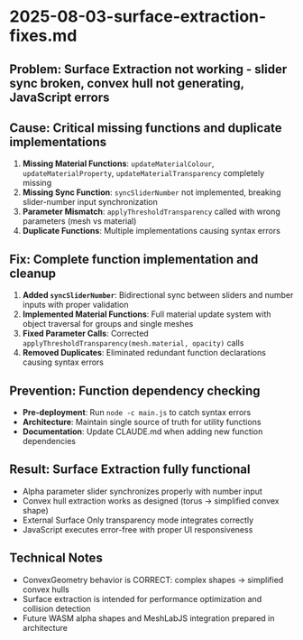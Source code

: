 # 2025-08-03-surface-extraction-fixes.md

## Problem: Surface Extraction not working - slider sync broken, convex hull not generating, JavaScript errors

## Cause: Critical missing functions and duplicate implementations
1. **Missing Material Functions**: `updateMaterialColour`, `updateMaterialProperty`, `updateMaterialTransparency` completely missing
2. **Missing Sync Function**: `syncSliderNumber` not implemented, breaking slider-number input synchronization
3. **Parameter Mismatch**: `applyThresholdTransparency` called with wrong parameters (mesh vs material)
4. **Duplicate Functions**: Multiple implementations causing syntax errors

## Fix: Complete function implementation and cleanup
1. **Added `syncSliderNumber`**: Bidirectional sync between sliders and number inputs with proper validation
2. **Implemented Material Functions**: Full material update system with object traversal for groups and single meshes
3. **Fixed Parameter Calls**: Corrected `applyThresholdTransparency(mesh.material, opacity)` calls
4. **Removed Duplicates**: Eliminated redundant function declarations causing syntax errors

## Prevention: Function dependency checking
- **Pre-deployment**: Run `node -c main.js` to catch syntax errors
- **Architecture**: Maintain single source of truth for utility functions
- **Documentation**: Update CLAUDE.md when adding new function dependencies

## Result: Surface Extraction fully functional
- Alpha parameter slider synchronizes properly with number input
- Convex hull extraction works as designed (torus → simplified convex shape)
- External Surface Only transparency mode integrates correctly
- JavaScript executes error-free with proper UI responsiveness

## Technical Notes
- ConvexGeometry behavior is CORRECT: complex shapes → simplified convex hulls
- Surface extraction is intended for performance optimization and collision detection
- Future WASM alpha shapes and MeshLabJS integration prepared in architecture